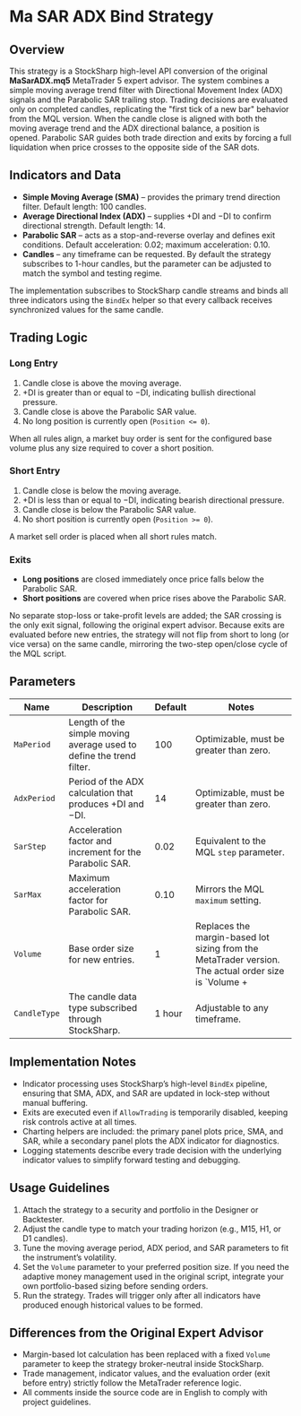 # Ma SAR ADX Bind Strategy

## Overview
This strategy is a StockSharp high-level API conversion of the original **MaSarADX.mq5** MetaTrader 5 expert advisor. The system combines a simple moving average trend filter with Directional Movement Index (ADX) signals and the Parabolic SAR trailing stop. Trading decisions are evaluated only on completed candles, replicating the "first tick of a new bar" behavior from the MQL version. When the candle close is aligned with both the moving average trend and the ADX directional balance, a position is opened. Parabolic SAR guides both trade direction and exits by forcing a full liquidation when price crosses to the opposite side of the SAR dots.

## Indicators and Data
- **Simple Moving Average (SMA)** – provides the primary trend direction filter. Default length: 100 candles.
- **Average Directional Index (ADX)** – supplies +DI and −DI to confirm directional strength. Default length: 14.
- **Parabolic SAR** – acts as a stop-and-reverse overlay and defines exit conditions. Default acceleration: 0.02; maximum acceleration: 0.10.
- **Candles** – any timeframe can be requested. By default the strategy subscribes to 1-hour candles, but the parameter can be adjusted to match the symbol and testing regime.

The implementation subscribes to StockSharp candle streams and binds all three indicators using the `BindEx` helper so that every callback receives synchronized values for the same candle.

## Trading Logic
### Long Entry
1. Candle close is above the moving average.
2. +DI is greater than or equal to −DI, indicating bullish directional pressure.
3. Candle close is above the Parabolic SAR value.
4. No long position is currently open (`Position <= 0`).

When all rules align, a market buy order is sent for the configured base volume plus any size required to cover a short position.

### Short Entry
1. Candle close is below the moving average.
2. +DI is less than or equal to −DI, indicating bearish directional pressure.
3. Candle close is below the Parabolic SAR value.
4. No short position is currently open (`Position >= 0`).

A market sell order is placed when all short rules match.

### Exits
- **Long positions** are closed immediately once price falls below the Parabolic SAR.
- **Short positions** are covered when price rises above the Parabolic SAR.

No separate stop-loss or take-profit levels are added; the SAR crossing is the only exit signal, following the original expert advisor. Because exits are evaluated before new entries, the strategy will not flip from short to long (or vice versa) on the same candle, mirroring the two-step open/close cycle of the MQL script.

## Parameters
| Name | Description | Default | Notes |
| --- | --- | --- | --- |
| `MaPeriod` | Length of the simple moving average used to define the trend filter. | 100 | Optimizable, must be greater than zero. |
| `AdxPeriod` | Period of the ADX calculation that produces +DI and −DI. | 14 | Optimizable, must be greater than zero. |
| `SarStep` | Acceleration factor and increment for the Parabolic SAR. | 0.02 | Equivalent to the MQL `step` parameter. |
| `SarMax` | Maximum acceleration factor for Parabolic SAR. | 0.10 | Mirrors the MQL `maximum` setting. |
| `Volume` | Base order size for new entries. | 1 | Replaces the margin-based lot sizing from the MetaTrader version. The actual order size is `Volume + |Position|` so that reversals flatten existing exposure. |
| `CandleType` | The candle data type subscribed through StockSharp. | 1 hour | Adjustable to any timeframe. |

## Implementation Notes
- Indicator processing uses StockSharp’s high-level `BindEx` pipeline, ensuring that SMA, ADX, and SAR are updated in lock-step without manual buffering.
- Exits are executed even if `AllowTrading` is temporarily disabled, keeping risk controls active at all times.
- Charting helpers are included: the primary panel plots price, SMA, and SAR, while a secondary panel plots the ADX indicator for diagnostics.
- Logging statements describe every trade decision with the underlying indicator values to simplify forward testing and debugging.

## Usage Guidelines
1. Attach the strategy to a security and portfolio in the Designer or Backtester.
2. Adjust the candle type to match your trading horizon (e.g., M15, H1, or D1 candles).
3. Tune the moving average period, ADX period, and SAR parameters to fit the instrument’s volatility.
4. Set the `Volume` parameter to your preferred position size. If you need the adaptive money management used in the original script, integrate your own portfolio-based sizing before sending orders.
5. Run the strategy. Trades will trigger only after all indicators have produced enough historical values to be formed.

## Differences from the Original Expert Advisor
- Margin-based lot calculation has been replaced with a fixed `Volume` parameter to keep the strategy broker-neutral inside StockSharp.
- Trade management, indicator values, and the evaluation order (exit before entry) strictly follow the MetaTrader reference logic.
- All comments inside the source code are in English to comply with project guidelines.
